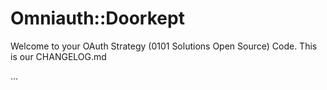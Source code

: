 # Omniauth::Doorkept

Welcome to your OAuth Strategy (0101 Solutions Open Source) Code.
This is our CHANGELOG.md

...